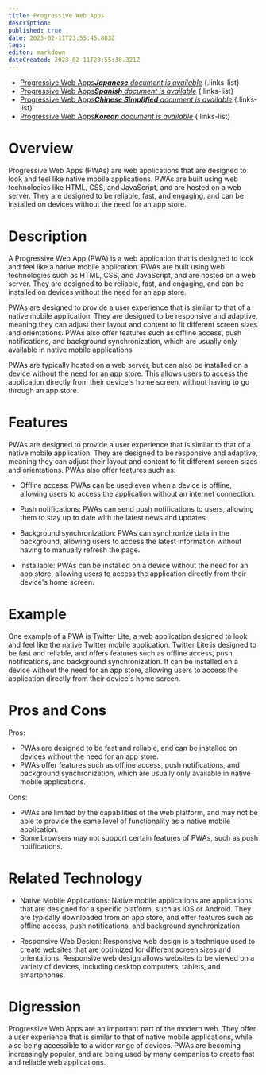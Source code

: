 ```yaml
---
title: Progressive Web Apps
description: 
published: true
date: 2023-02-11T23:55:45.883Z
tags: 
editor: markdown
dateCreated: 2023-02-11T23:55:38.321Z
---
```


- [Progressive Web Apps***Japanese** document is available*](/ja/Knowledge-base/Dictionary/progressive-web-apps)
{.links-list}
- [Progressive Web Apps***Spanish** document is available*](/es/Knowledge-base/Dictionary/progressive-web-apps)
{.links-list}
- [Progressive Web Apps***Chinese Simplified** document is available*](/zh/Knowledge-base/Dictionary/progressive-web-apps)
{.links-list}
- [Progressive Web Apps***Korean** document is available*](/ko/Knowledge-base/Dictionary/progressive-web-apps)
{.links-list}


# Overview

Progressive Web Apps (PWAs) are web applications that are designed to look and feel like native mobile applications. PWAs are built using web technologies like HTML, CSS, and JavaScript, and are hosted on a web server. They are designed to be reliable, fast, and engaging, and can be installed on devices without the need for an app store.

# Description

A Progressive Web App (PWA) is a web application that is designed to look and feel like a native mobile application. PWAs are built using web technologies such as HTML, CSS, and JavaScript, and are hosted on a web server. They are designed to be reliable, fast, and engaging, and can be installed on devices without the need for an app store.

PWAs are designed to provide a user experience that is similar to that of a native mobile application. They are designed to be responsive and adaptive, meaning they can adjust their layout and content to fit different screen sizes and orientations. PWAs also offer features such as offline access, push notifications, and background synchronization, which are usually only available in native mobile applications.

PWAs are typically hosted on a web server, but can also be installed on a device without the need for an app store. This allows users to access the application directly from their device's home screen, without having to go through an app store.

# Features

PWAs are designed to provide a user experience that is similar to that of a native mobile application. They are designed to be responsive and adaptive, meaning they can adjust their layout and content to fit different screen sizes and orientations. PWAs also offer features such as:

- Offline access: PWAs can be used even when a device is offline, allowing users to access the application without an internet connection.

- Push notifications: PWAs can send push notifications to users, allowing them to stay up to date with the latest news and updates.

- Background synchronization: PWAs can synchronize data in the background, allowing users to access the latest information without having to manually refresh the page.

- Installable: PWAs can be installed on a device without the need for an app store, allowing users to access the application directly from their device's home screen.

# Example

One example of a PWA is Twitter Lite, a web application designed to look and feel like the native Twitter mobile application. Twitter Lite is designed to be fast and reliable, and offers features such as offline access, push notifications, and background synchronization. It can be installed on a device without the need for an app store, allowing users to access the application directly from their device's home screen.

# Pros and Cons

Pros:

- PWAs are designed to be fast and reliable, and can be installed on devices without the need for an app store. 
- PWAs offer features such as offline access, push notifications, and background synchronization, which are usually only available in native mobile applications.

Cons:

- PWAs are limited by the capabilities of the web platform, and may not be able to provide the same level of functionality as a native mobile application. 
- Some browsers may not support certain features of PWAs, such as push notifications.

# Related Technology

- Native Mobile Applications: Native mobile applications are applications that are designed for a specific platform, such as iOS or Android. They are typically downloaded from an app store, and offer features such as offline access, push notifications, and background synchronization. 

- Responsive Web Design: Responsive web design is a technique used to create websites that are optimized for different screen sizes and orientations. Responsive web design allows websites to be viewed on a variety of devices, including desktop computers, tablets, and smartphones.

# Digression

Progressive Web Apps are an important part of the modern web. They offer a user experience that is similar to that of native mobile applications, while also being accessible to a wider range of devices. PWAs are becoming increasingly popular, and are being used by many companies to create fast and reliable web applications.